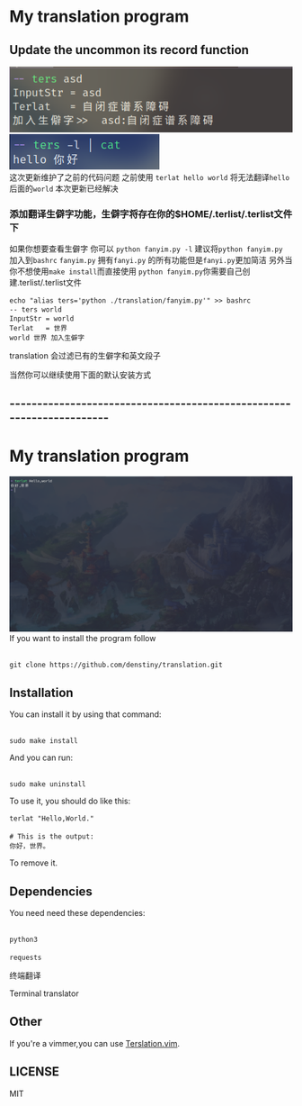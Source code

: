 # My translation program


## Update the uncommon its record function
![Rarely used word function](./Imager/ter.png)
![list](./Imager/list6.png)  
这次更新维护了之前的代码问题
之前使用
`terlat hello world` 将无法翻译`hello`后面的`world` 本次更新已经解决

### 添加翻译生僻字功能，生僻字将存在你的$HOME/.terlist/.terlist文件下

如果你想要查看生僻字 你可以 `python fanyim.py -l` 建议将`python fanyim.py` 加入到`bashrc`
`fanyim.py` 拥有`fanyi.py` 的所有功能但是`fanyi.py`更加简洁
另外当你不想使用`make install`而直接使用 `python fanyim.py`你需要自己创建.terlist/.terlist文件
```shell
echo "alias ters='python ./translation/fanyim.py'" >> bashrc
-- ters world
InputStr = world
Terlat   = 世界
world 世界 加入生僻字
```
translation 会过滤已有的生僻字和英文段子

当然你可以继续使用下面的默认安装方式

##  ---------------------------------------------------------------------
# My translation program
![The photo failed](./Imager/demo.png)
If you want to install the program follow

```

git clone https://github.com/denstiny/translation.git

```


## Installation

You can install it by using that command:

```shell

sudo make install

```

And you can run:

```shell

sudo make uninstall

```

To use it, you should do like this:
```shell
terlat "Hello,World."

# This is the output:
你好，世界。
```
To remove it.


## Dependencies

You need need these dependencies:

```

python3

requests

```

终端翻译

Terminal translator


## Other

If you're a vimmer,you can use [Terslation.vim](https://github.com/SpringHan/Terslation.vim).


## LICENSE

MIT

